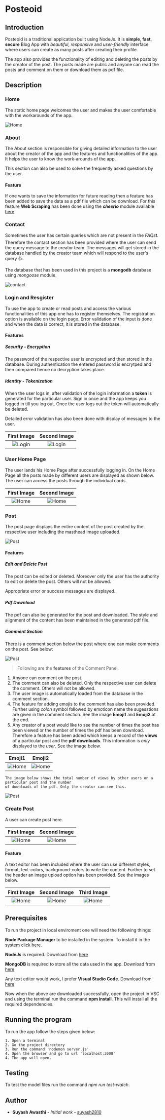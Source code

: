 # Posteoid

## Introduction

Posteoid is a traditional application built using NodeJs. It is **simple**, **fast**, **secure** Blog App with _beautiful_, _responsive_ and _user-friendly_ interface where users can create as many posts after creating their profile. 

The app also provides the functionality of editing and deleting the posts by the creator of the post. The posts made are public and anyone can read the posts and comment on them or download them as pdf file. 

## Description

### Home

The static home page welcomes the user and makes the user comfortable with the workarounds of the app.

![Home](./public/img/readme_imgs/homeSS.png)

### About

The About section is responsible for giving detailed information to the user about the creator of the app and the features and functionalities of the app. It helps the user to know the work-arounds of the app. 

This section can also be used to solve the frequently asked questions by the user. 

#### Feature 

If one wants to save the information for future reading then a feature has been added to save the data as a pdf file which can be download. For this feature **Web Scraping** has been done using the ***cheerio*** module available [here](https://www.npmjs.com/package/cheerio)

### Contact

Sometimes the user has certain queries which are not present in the _FAQs_:exclamation:. Therefore the contact section has been provided where the user can send the query message to the creator team. The messages will get stored in the database handled by the creator team which will respond to the user's query :+1:. 

The database that has been used in this project is a **mongodb** database using _mongoose_ module.

![contact](./public/img/readme_imgs/ContactSS.png)

### Login and Resgister

To use the app to create or read posts and access the various functionalities of this app one has to register themselves. The registration option is available on the login page. Error validation of the input is done and when the data is correct, it is stored in the database.

#### Features

##### Security - Encryption

The password of the respective user is encrypted and then stored in the database. During authentication the entered password is encrytped and then compared hence no decryption takes place.

##### Identity - Tokenization

When the user logs in, after validation of the login information a **token** is generated for the particular user. Sign in once and the app keeps you logged in till you log out. Once the user logs out the token will automatically be deleted. 

Detailed error validation has also been done with display of messages to the user.

First Image            |  Second Image
:-------------------------:|:-------------------------:
![Login](./public/img/readme_imgs/loginSS.png)  |  ![Login](./public/img/readme_imgs/loginSSS.png)

### User Home Page

The user lands his Home Page after successfully logging in. On the Home Page all the posts made by different users are displayed as shown below. The user can access the posts through the individual cards.

First Image            |  Second Image
:-------------------------:|:-------------------------:
![Home](./public/img/readme_imgs/userHomeSS.png)  |  ![Home](./public/img/readme_imgs/userHomeSSS.png)

### Post

The post page displays the entire content of the post created by the respective user including the masthead image uploaded.

![Post](./public/img/readme_imgs/PostSS-min.png)

#### Features

##### Edit and Delete Post

The post can be edited or deleted. Moreover only the user has the authority to edit or delete the post. Others will not be allowed. 

Appropriate error or success messages are displayed.

##### Pdf Download 

The pdf can also be generated for the post and downloaded. The style and alignment of the content has been maintained in the generated pdf file.

##### Comment Section

There is a comment section below the post where one can make comments on the post. See below:

![Post](./public/img/readme_imgs/CommentSS.png)

>Following are the **features** of the Comment Panel.

1. Anyone can comment on the post.
2. The comment can also be deleted. Only the respective user can delete the comment. Others will not be allowed.
3. The user image is automatically loaded from the database in the comment section.
4. The feature for adding emojis to the comment has also been provided. Further using _colon_ symbol followed by emoticon name the sugesstions are given in the comment section. See the image **Emoji1** and **Emoji2** at the end.
5. Any creator of a post would like to see the number of times the post has been viewed or the number of times the pdf has been download. Therefore a feature has been added which keeps a record of the **views** of a particular post and the **pdf downloads**. This information is _only_ displayed to the _user_. See the image below.


Emoji1         |  Emoji2
:-------------------------:|:-------------------------:
![Home](./public/img/readme_imgs/EmojiSS.png)  |  ![Home](./public/img/readme_imgs/EmojiSSS.png)

```
The image below shows the total number of views by other users on a particular post and the number 
of downloads of the pdf. Only the creator can see this.

```

![Post](./public/img/readme_imgs/ViewSS.png)

### Create Post

A user can create post here.

First Image            |  Second Image
:-------------------------:|:-------------------------:
![Home](./public/img/readme_imgs/CreateSS.png)  |  ![Home](./public/img/readme_imgs/CreateSSS.png)

#### Feature

A text editor has been included where the user can use different styles, format, text-colors, background-colors to write the content. Further to set the header an image upload option has been provided. See the images below.

First Image            |  Second Image            |  Third Image          
:-------------------------:|:-------------------------:|:-------------------------:
![Home](./public/img/readme_imgs/EditorS.png)  |  ![Home](./public/img/readme_imgs/EditorSS.png)  |  ![Home](./public/img/readme_imgs/EditorSSS.png)


## Prerequisites

To run the project in local enviroment one will need the following things: 

**Node Package Manager** to be installed in the system. To install it in the system click [here](https://www.npmjs.com/get-npm). 

**NodeJs** is required. Download from [here](https://nodejs.org/en/download/)

**MongoDB** is required to store all the data used in the app. Download from [here](https://www.mongodb.com/download-center)

Any text editor would work, I prefer **Visual Studio Code**. Download from [here](https://code.visualstudio.com/download)

Now when the above are downloaded successfully, open the project in VSC and using the terminal run the command **npm install**. This will install all the required dependencies. 

## Running the program

To run the app follow the steps given below:

```
1. Open a terminal
2. Go the project directory
3. Run the command 'nodemon server.js'
4. Open the browser and go to url 'localhost:3000'
4. The app will open.
```

## Testing

To test the model files run the command _npm run test-watch_.

## Author

* **Suyash Awasthi** - *Initial work* - [suyash2810](https://github.com/suyash2810)



